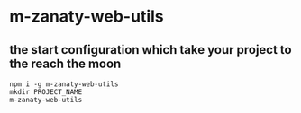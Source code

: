 # m-zanaty-web-utils

## the start configuration which take your project to the reach the moon

```shell
npm i -g m-zanaty-web-utils
mkdir PROJECT_NAME
m-zanaty-web-utils
```
